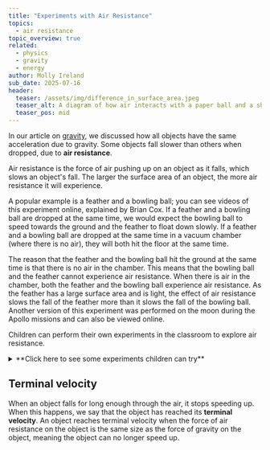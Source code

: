 ```yaml
---
title: "Experiments with Air Resistance"
topics: 
  - air resistance
topic_overview: true
related: 
  - physics
  - gravity
  - energy
author: Molly Ireland
sub_date: 2025-07-16
header:
  teaser: /assets/img/difference_in_surface_area.jpeg
  teaser_alt: A diagram of how air interacts with a paper ball and a sheet of paper.
  teaser_pos: mid
---
```

In our article on [gravity]({{site.baseurl}}/articles/gravity/), we discussed how all objects have the same acceleration due to gravity. Some objects fall slower than others when dropped, due to **air resistance**. 

Air resistance is the force of air pushing up on an object as it falls, which slows an object's fall. The larger the surface area of an object, the more air resistance it will experience. 

A popular example is a feather and a bowling ball; you can see videos of this experiment online, explained by Brian Cox. If a feather and a bowling ball are dropped at the same time, we would expect the bowling ball to speed towards the ground and the feather to float down slowly. If a feather and a bowling ball are dropped at the same time in a vacuum chamber (where there is no air), they will both hit the floor at the same time.

The reason that the feather and the bowling ball hit the ground at the same time is that there is no air in the chamber. This means that the bowling ball and the feather cannot experience air resistance. When there is air in the chamber, both the feather and the bowling ball experience air resistance. As the feather has a large surface area and is light, the effect of air resistance slows the fall of the feather more than it slows the fall of the bowling ball. Another version of this experiment was performed on the moon during the Apollo missions and can also be viewed online.

Children can perform their own experiments in the classroom to explore air resistance. 

<details markdown ="1">
<summary markdown="span">**Click here to see some experiments children can try**</summary>
<p></p>

Children can perform their own version of the feather experiment using a feather and a marble. Dropping both at the same time, the children should observe that the feather hits the ground after the marble as it floats through the air. Children could try an experiment with two sheets of paper; they could scrunch one up into a ball and leave the other one as a flat sheet. The flat sheet should fall more slowly than the ball as it experiences more air resistance due to its larger surface area. 

[To learn more about surface area, see our article about it.]:# 

In the image below, we can see a visualisation of the paper experiment. 

{% include figure image_path="/assets/img/paper_falling_diagram.jpeg" alt="A diagram of a paper ball falling and a sheet of paper falling." title="A paper ball falling and a sheet of paper falling" %}

In the image below, we can see a visualisation of how the air pushes on the different paper shapes. 

{% include figure image_path="/assets/img/difference_in_surface_area.jpeg" alt="A diagram of how air interacts with a paper ball and a sheet of paper." title="How air interacts with a paper ball and a sheet of paper" %}

Children in a nursery carried this experiment out for themselves; the images of this are shown below. 

{% include figure image_path="/assets/img/air_resistance_experiment.jpeg" alt="Two children standing next to each other. One has dropped a ball of paper which is now on the ground, the other has dropped a flat sheet of paper which is still in the air." title="A classroom experiment" %}

***“Ball will drop first and that (flat piece of paper) will go second. Ball go fast and this one (flat paper) slow.”***
<br>***“Bcos a ball drop faster n paper drop slower”***

The children, eager to experiment more tried dropping a much larger sheet of paper together, this is shown below. 

{% include figure image_path="/assets/img/large_paper_drop.jpeg" alt="A group of children hold a large piece of paper, ready to drop it." title="Another classroom experiment" %}

***“This is a bigger bit! Let’s try this!”***
<br>***“THREE, TWO, ONE, DROP!”***
<br>***“It fell slowly like we said!”***

Another child decided to punch holes in some paper as they predicted this would reduce the air resistance and make the paper fall quicker. This experiment is shown below. 

{% include figure image_path="/assets/img/holes_in_paper.jpeg" alt="A child holding up a piece of paper with holes punched in it." title="Punching holes for the air" %}

***“Need a hole in it so the air can go through the hole! If a poke a hole in it, the air can go through it. Doin’ this, pushin’ it in, I'll show ya”***
<br>***“Fifteen holes in, right there! N’ now I'll get a normal piece of paper.”***
<br>***“I think the sheet with the holes will go faster cos got holes in!”***
<br>(after making bigger holes with a hole puncher)***“Got bigger holes, so the air will definitely fit through them now. I think will make it go really fast now.”***
<br>***“Three, two, one, go!”***
<br>***“It went faster! It really did! Went really fast it did!”***


[Links to experiment techniques]:# 
</details>
<p></p>

## Terminal velocity
When an object falls for long enough through the air, it stops speeding up. When this happens, we say that the object has reached its **terminal velocity**. An object reaches terminal velocity when the force of air resistance on the object is the same size as the force of gravity on the object, meaning the object can no longer speed up.
